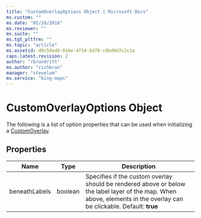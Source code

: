 ```yaml
---
title: "CustomOverlayOptions Object | Microsoft Docs"
ms.custom: ""
ms.date: "02/28/2018"
ms.reviewer: ""
ms.suite: ""
ms.tgt_pltfrm: ""
ms.topic: "article"
ms.assetid: d0c59ed0-916e-4714-b378-c6bd9d7c2c1a
caps.latest.revision: 2
author: "rbrundritt"
ms.author: "richbrun"
manager: "stevelom"
ms.service: "bing-maps"
---
```

# CustomOverlayOptions Object
The following is a list of option properties that can be used when initializing a [CustomOverlay](customoverlay-class.md).

## Properties

| Name          | Type    | Description                  |
|---------------|---------|------------------------------|
| beneathLabels | boolean | Specifies if the custom overlay should be rendered above or below the label layer of the map. When above, elements in the overlay can be clickable. Default: **true** |
